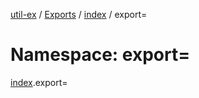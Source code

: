 [util-ex](../README.md) / [Exports](../modules.md) / [index](index.md) / export=

# Namespace: export=

[index](index.md).export=
